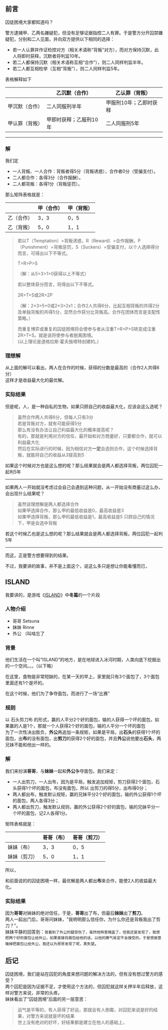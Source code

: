 ## 前言
囚徒困境大家都知道吗？

警方逮捕甲、乙两名嫌疑犯，但没有足够证据指控二人有罪。于是警方分开囚禁嫌疑犯，分别和二人见面，并向双方提供以下相同的选择：

- 若一人认罪并作证检控对方（相关术语称“背叛”对方），而对方保持沉默，此人将即时获释，沉默者将判监10年。
- 若二人都保持沉默（相关术语称互相“合作”），则二人同样判监半年。
- 若二人都互相检举（互相“背叛”），则二人同样判监5年。

表格解释如下

|   |  乙沉默（合作） |  乙认罪（背叛） |
| ------------ | ------------ | ------------ |
|  甲沉默（合作） |  二人同服刑半年	 | 甲服刑10年；乙即时获释  |
|  甲认罪（背叛） |  甲即时获释；乙服刑10年	 |  二人同服刑5年  |

---

### 解

我们定 
- 一人背叛、一人合作：背叛者得5分（背叛诱惑），合作者0分（受骗支付）。
- 二人都合作：各得3分（合作报酬）。
- 二人都背叛：各得1分（背叛惩罚）。

那么矩阵表格就是：

|  | 甲（合作） | 甲（背叛） |
| ------------ | ------------ | ------------ |
| 乙（合作） | 3，3 | 0，5 |
| 乙（背叛） | 5，0 | 1，1 |

> 若以T（Temptation）=背叛诱惑，R（Reward）=合作报酬，P（Punishment）=背叛惩罚，S（Suckers）=受骗支付，以个人选择得分而言，可得出以下不等式。  
> 
> T>R>P>S  
> 
> （解：从5>3>1>0获得以上不等式）  
> 
> 若以整体获分而言，将得出以下不等式。  
> 
> 2R>T+S或2R>2P  
> 
> （解：2×3>5+0或2×3>2x1；合作2人共得6分，比起互相背叛的共得2分及单独背叛的共得5分，显然合作获分比背叛高。合作在团体而言是支配性策略。）  
> 
> 而重复博弈或重复的囚徒困境将会使参与者从注重T>R>P>S转变成注重2R>T+S。就是说将使参与者脱离困境。  
> (以上理论是道格拉斯·霍夫施塔特创建的。)

### 理想解

从上面的解可以看出，两人在合作的时候，获得的分数是最高的（合作2人共得6分）  
这样才是收益最大化的最优解。

### 实际结果

但是呢，人，是一种自私的生物，如果只顾自己的收益最大化，应该会这么选呢？
> 虽然合作两人共得6分，但每人只有3分  
> 若是背叛对方，就有可能获得5分  
> 那么有没有办法让自己利益最大化的概率提高呢？  
> 有的，那就是利用对方的信任，最开始和对方商量好，只要都合作，就可以利益最大化  
> 然后在实际进行的时候，因为相信对方**一定**会选则合作，这个时候选择背叛，就能将自己的收益从3提高到5  

如果这个时候对方也是这么想的呢？那么结果就会是两人都选择背叛，两位囚犯一起判5年

----

如果两人一开始就没考虑过会自己会遇到这种问题，从一开始没有商量过这么办，会出现什么结果呢？

> 虽然说理想解是两人都选择合作  
> 如果甲选择合作，那么甲的最低收益是0，最高收益是3  
> 如果甲选择背叛，那么甲的最低收益是1，最高收益是5
> 只顾自己的情况下，甲是会选中背叛

若这个时候乙也是这么想的呢？那么结果就会是两人都选择背叛，两位囚犯一起判5年

----

而这，正是警方想要得到的结果。

不过，我要讲的故事，并不是上面这个，说这么多只是想让你能看懂而已，


## ISLAND

我要讲的，是游戏《[ISLAND](https://store.steampowered.com/app/857450/ISLAND/)》中**冬篇**的一个片段  


### 人物介绍
- 哥哥 Setsuna 
- 妹妹 Rinne
- 外公 （叫啥忘了

### 背景

他们生活在一个叫“ISLAND”的地方，是在地球进入冰河时期，人类向底下挖掘出的一个空间。。。（以下略）

在这里，食物是非常短缺的，在某一天的早上，家里就只有3个面包了，3个面包里面还有1个是坏的。

在这个时候，他们为了争夺面包，而进行了一场“比赛”

### 规则

以 石头剪刀布 的形式，赢的人平分2个好的面包，输的人获得一个坏的面包，如果赢的人是1个，那就一个人获得2个好的面包，输的人平分一个坏的面包  
为了一次性决出胜负，**外公**再追加一条规矩，如果是平局，出**石头**的获得1个坏的面包，出**布**的没有面包，出**剪刀**的获得2个好的面包，并且**外公**说他要出**石头**，两兄妹不能和他出一样的。

### 解

我们来扮演**哥哥**，与**妹妹**一起和**外公**争夺面包，我们来定：

- 一人出剪刀，一人出布，因为是平局，触发追加规矩，剪刀获得2个面包，石头获得1个坏的面包，布没有面包，所以 出剪刀的得5分，出布得0分；
- 两人都出布，触发默认规矩，赢的兄妹平分2个好的面包，输的外公获得1个坏的面包，两人各得3分；
- 两人都出剪刀，触发默认规则，赢的外公获得2个好的面包，输的兄妹平分一个坏的面包，记2人各得1分。


矩阵表格就是：

|  | 哥哥（布） | 哥哥（剪刀） |
| ------------ | ------------ | ------------ |
| 妹妹（布） | 3，3 | 0，5 |
| 妹妹（剪刀） | 5，0 | 1，1 |

所以，

和前面说的的囚徒困境一样，最优解是两人都出**布**来合作，能使2人的收益最大化。


### 实际结果

因为**哥哥**对妹妹的绝对信任，于是，**哥哥**出了布，但最后**妹妹**出了**剪刀**。  
两人一起出门后，哥哥问妹妹，"我明明那么信任你，为什么你还是背叛我出了剪刀？"。  
妹妹平静的回答到：``我看到了外公的腿受伤了，虽然他特意掩盖了，但我还是发现了，我想把两个好的面包让给外公，如果直接将面包给他的话，以他的脾气肯定不会接受的，于是想故意输掉把面包让给外公，我还以为哥哥发现了呢，真失望``。  


## 后记
囚徒困境，我们是站在囚犯的角度来想问题的解决方法的，但有没有想过警方的感受？  
两个囚犯是因为证据不足，才使用这个方法的，但囚犯就这样关押半年后释放，这样对警方来说，非常的头疼。  
妹妹看出了“囚徒困境”后面的另一层意思：
> 运气是平等的，有人获得了好运，那就会有人倒霉，对囚犯来说是好的结果，对警方来说就是坏的结果  
> 世上没有绝对的好坏，好结果都是建立在他人的基础上，  














